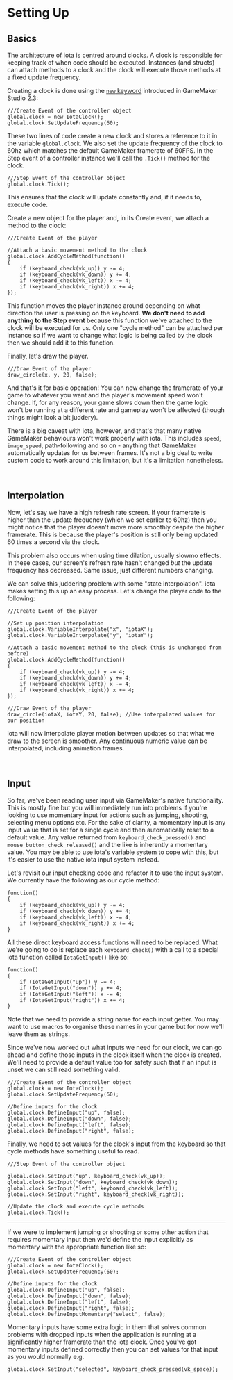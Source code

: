 # Setting Up

## Basics

The architecture of iota is centred around clocks. A clock is responsible for keeping track of when code should be executed. Instances (and structs) can attach methods to a clock and the clock will execute those methods at a fixed update frequency.

Creating a clock is done using the [`new` keyword](https://www.yoyogames.com/en/blog/gamemaker-studio-2-dot-3-new-gml-features) introduced in GameMaker Studio 2.3:

```GML
///Create Event of the controller object
global.clock = new IotaClock();
global.clock.SetUpdateFrequency(60);
```

These two lines of code create a new clock and stores a reference to it in the variable `global.clock`. We also set the update frequency of the clock to 60hz which matches the default GameMaker framerate of 60FPS. In the Step event of a controller instance we'll call the `.Tick()` method for the clock.

```GML
///Step Event of the controller object
global.clock.Tick();
```

This ensures that the clock will update constantly and, if it needs to, execute code.

Create a new object for the player and, in its Create event, we attach a method to the clock:

```GML
///Create Event of the player

//Attach a basic movement method to the clock
global.clock.AddCycleMethod(function()
{
    if (keyboard_check(vk_up)) y -= 4;
    if (keyboard_check(vk_down)) y += 4;
    if (keyboard_check(vk_left)) x -= 4;
    if (keyboard_check(vk_right)) x += 4;
});
```

This function moves the player instance around depending on what direction the user is pressing on the keyboard. **We don't need to add anything to the Step event** because this function we've attached to the clock will be executed for us. Only one "cycle method" can be attached per instance so if we want to change what logic is being called by the clock then we should add it to this function.

Finally, let's draw the player.

```GML
///Draw Event of the player
draw_circle(x, y, 20, false);
```

And that's it for basic operation! You can now change the framerate of your game to whatever you want and the player's movement speed won't change. If, for any reason, your game slows down then the game logic won't be running at a different rate and gameplay won't be affected (though things might look a bit juddery).

There is a big caveat with iota, however, and that's that many native GameMaker behaviours won't work properly with iota. This includes `speed`, `image_speed`, path-following and so on - anything that GameMaker automatically updates for us between frames. It's not a big deal to write custom code to work around this limitation, but it's a limitation nonetheless.

&nbsp;

## Interpolation

Now, let's say we have a high refresh rate screen. If your framerate is higher than the update frequency (which we set earlier to 60hz) then you might notice that the player doesn't move more smoothly despite the higher framerate. This is because the player's position is still only being updated 60 times a second via the clock.

This problem also occurs when using time dilation, usually slowmo effects. In these cases, our screen's refresh rate hasn't changed _but_ the update frequency has decreased. Same issue, just different numbers changing.

We can solve this juddering problem with some "state interpolation". iota makes setting this up an easy process. Let's change the player code to the following:

```GML
///Create Event of the player

//Set up position interpolation
global.clock.VariableInterpolate("x", "iotaX");
global.clock.VariableInterpolate("y", "iotaY");

//Attach a basic movement method to the clock (this is unchanged from before)
global.clock.AddCycleMethod(function()
{
    if (keyboard_check(vk_up)) y -= 4;
    if (keyboard_check(vk_down)) y += 4;
    if (keyboard_check(vk_left)) x -= 4;
    if (keyboard_check(vk_right)) x += 4;
});
```

```GML
///Draw Event of the player
draw_circle(iotaX, iotaY, 20, false); //Use interpolated values for our position
```

iota will now interpolate player motion between updates so that what we draw to the screen is smoother. Any continuous numeric value can be interpolated, including animation frames.

&nbsp;

## Input

So far, we've been reading user input via GameMaker's native functionality. This is mostly fine but you will immediately run into problems if you're looking to use momentary input for actions such as jumping, shooting, selecting menu options etc. For the sake of clarity, a momentary input is any input value that is set for a single cycle and then automatically reset to a default value. Any value returned from `keyboard_check_pressed()` and `mouse_button_check_released()` and the like is inherently a momentary value. You may be able to use iota's variable system to cope with this, but it's easier to use the native iota input system instead.

Let's revisit our input checking code and refactor it to use the input system. We currently have the following as our cycle method:

```GML
function()
{
    if (keyboard_check(vk_up)) y -= 4;
    if (keyboard_check(vk_down)) y += 4;
    if (keyboard_check(vk_left)) x -= 4;
    if (keyboard_check(vk_right)) x += 4;
}
```

All these direct keyboard access functions will need to be replaced. What we're going to do is replace each `keyboard_check()` with a call to a special iota function called `IotaGetInput()` like so:

```GML
function()
{
    if (IotaGetInput("up")) y -= 4;
    if (IotaGetInput("down")) y += 4;
    if (IotaGetInput("left")) x -= 4;
    if (IotaGetInput("right")) x += 4;
}
```

Note that we need to provide a string name for each input getter. You may want to use macros to organise these names in your game but for now we'll leave them as strings.

Since we've now worked out what inputs we need for our clock, we can go ahead and define those inputs in the clock itself when the clock is created. We'll need to provide a default value too for safety such that if an input is unset we can still read something valid.

```GML
///Create Event of the controller object
global.clock = new IotaClock();
global.clock.SetUpdateFrequency(60);

//Define inputs for the clock
global.clock.DefineInput("up", false);
global.clock.DefineInput("down", false);
global.clock.DefineInput("left", false);
global.clock.DefineInput("right", false);
```

Finally, we need to set values for the clock's input from the keyboard so that cycle methods have something useful to read.

```GML
///Step Event of the controller object

global.clock.SetInput("up", keyboard_check(vk_up));
global.clock.SetInput("down", keyboard_check(vk_down));
global.clock.SetInput("left", keyboard_check(vk_left));
global.clock.SetInput("right", keyboard_check(vk_right));

//Update the clock and execute cycle methods
global.clock.Tick();
```

-----

If we were to implement jumping or shooting or some other action that requires momentary input then we'd define the input explicitly as momentary with the appropriate function like so:

```GML
///Create Event of the controller object
global.clock = new IotaClock();
global.clock.SetUpdateFrequency(60);

//Define inputs for the clock
global.clock.DefineInput("up", false);
global.clock.DefineInput("down", false);
global.clock.DefineInput("left", false);
global.clock.DefineInput("right", false);
global.clock.DefineInputMomentary("select", false);
```

Momentary inputs have some extra logic in them that solves common problems with dropped inputs when the application is running at a significantly higher framerate than the iota clock. Once you've got momentary inputs defined correctly then you can set values for that input as you would normally e.g.

```GML
global.clock.SetInput("selected", keyboard_check_pressed(vk_space));
```